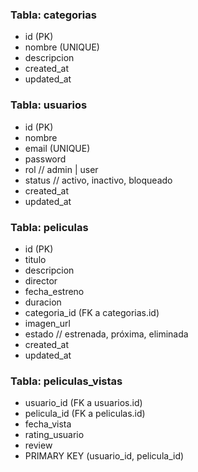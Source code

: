 ### Tabla: categorias
- id (PK)
- nombre (UNIQUE)
- descripcion
- created_at
- updated_at

### Tabla: usuarios
- id (PK)
- nombre
- email (UNIQUE)
- password
- rol // admin | user
- status // activo, inactivo, bloqueado
- created_at
- updated_at

### Tabla: peliculas
- id (PK)
- titulo
- descripcion
- director
- fecha_estreno
- duracion
- categoria_id (FK a categorias.id)
- imagen_url
- estado // estrenada, próxima, eliminada
- created_at
- updated_at

### Tabla: peliculas_vistas
- usuario_id (FK a usuarios.id)
- pelicula_id (FK a peliculas.id)
- fecha_vista
- rating_usuario
- review
- PRIMARY KEY (usuario_id, pelicula_id)

